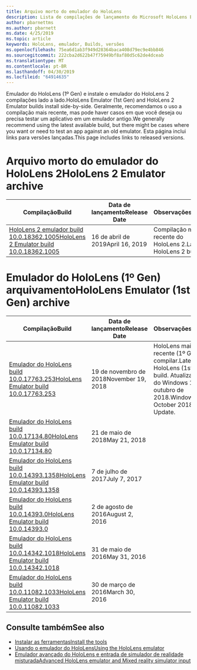 ```yaml
---
title: Arquivo morto do emulador do HoloLens
description: Lista de compilações de lançamento do Microsoft HoloLens Emulator.
author: pbarnettms
ms.author: pbarnett
ms.date: 4/25/2019
ms.topic: article
keywords: HoloLens, emulador, Builds, versões
ms.openlocfilehash: 75ea6d1ab3f949d28364baca408d79ec9e4bb846
ms.sourcegitcommit: 222cba2d622b47f75949bf8af80d5c62de4dceab
ms.translationtype: MT
ms.contentlocale: pt-BR
ms.lasthandoff: 04/30/2019
ms.locfileid: "64914635"
---
```

<span data-ttu-id="91f87-104">Emulador do HoloLens (1º Gen) e instale o emulador do HoloLens 2 compilações lado a lado.</span><span class="sxs-lookup"><span data-stu-id="91f87-104">HoloLens Emulator (1st Gen) and HoloLens 2 Emulator builds install side-by-side.</span></span> <span data-ttu-id="91f87-105">Geralmente, recomendamos o uso a compilação mais recente, mas pode haver casos em que você deseja ou precisa testar um aplicativo em um emulador antigo.</span><span class="sxs-lookup"><span data-stu-id="91f87-105">We generally recommend using the latest available build, but there might be cases where you want or need to test an app against an old emulator.</span></span> <span data-ttu-id="91f87-106">Esta página inclui links para versões lançadas.</span><span class="sxs-lookup"><span data-stu-id="91f87-106">This page includes links to released versions.</span></span>


# <a name="hololens-2-emulator-archive"></a><span data-ttu-id="91f87-107">Arquivo morto do emulador do HoloLens 2</span><span class="sxs-lookup"><span data-stu-id="91f87-107">HoloLens 2 Emulator archive</span></span>


|  <span data-ttu-id="91f87-108">Compilação</span><span class="sxs-lookup"><span data-stu-id="91f87-108">Build</span></span> |  <span data-ttu-id="91f87-109">Data de lançamento</span><span class="sxs-lookup"><span data-stu-id="91f87-109">Release Date</span></span> |  <span data-ttu-id="91f87-110">Observações</span><span class="sxs-lookup"><span data-stu-id="91f87-110">Notes</span></span> | 
|----------|----------|----------|
|  [<span data-ttu-id="91f87-111">HoloLens 2 emulador build 10.0.18362.1005</span><span class="sxs-lookup"><span data-stu-id="91f87-111">HoloLens 2 Emulator build 10.0.18362.1005</span></span>](https://go.microsoft.com/fwlink/?linkid=2087187) | <span data-ttu-id="91f87-112">16 de abril de 2019</span><span class="sxs-lookup"><span data-stu-id="91f87-112">April 16, 2019</span></span> | <span data-ttu-id="91f87-113">Compilação mais recente do HoloLens 2.</span><span class="sxs-lookup"><span data-stu-id="91f87-113">Latest HoloLens 2 build.</span></span> |


# <a name="hololens-emulator-1st-gen-archive"></a><span data-ttu-id="91f87-114">Emulador do HoloLens (1º Gen) arquivamento</span><span class="sxs-lookup"><span data-stu-id="91f87-114">HoloLens Emulator (1st Gen) archive</span></span>


|  <span data-ttu-id="91f87-115">Compilação</span><span class="sxs-lookup"><span data-stu-id="91f87-115">Build</span></span> |  <span data-ttu-id="91f87-116">Data de lançamento</span><span class="sxs-lookup"><span data-stu-id="91f87-116">Release Date</span></span> |  <span data-ttu-id="91f87-117">Observações</span><span class="sxs-lookup"><span data-stu-id="91f87-117">Notes</span></span> | 
|----------|----------|----------|
|  [<span data-ttu-id="91f87-118">Emulador do HoloLens build 10.0.17763.253</span><span class="sxs-lookup"><span data-stu-id="91f87-118">HoloLens Emulator build 10.0.17763.253</span></span>](https://go.microsoft.com/fwlink/?linkid=2065980) | <span data-ttu-id="91f87-119">19 de novembro de 2018</span><span class="sxs-lookup"><span data-stu-id="91f87-119">November 19, 2018</span></span> | <span data-ttu-id="91f87-120">HoloLens mais recente (1º Gen) compilar.</span><span class="sxs-lookup"><span data-stu-id="91f87-120">Latest HoloLens (1st Gen) build.</span></span> <span data-ttu-id="91f87-121">Atualização do Windows 10 de outubro de 2018.</span><span class="sxs-lookup"><span data-stu-id="91f87-121">Windows 10 October 2018 Update.</span></span> |
|  [<span data-ttu-id="91f87-122">Emulador do HoloLens build 10.0.17134.80</span><span class="sxs-lookup"><span data-stu-id="91f87-122">HoloLens Emulator build 10.0.17134.80</span></span>](https://go.microsoft.com/fwlink/?linkid=874531) | <span data-ttu-id="91f87-123">21 de maio de 2018</span><span class="sxs-lookup"><span data-stu-id="91f87-123">May 21, 2018</span></span> | 
|  [<span data-ttu-id="91f87-124">Emulador do HoloLens build 10.0.14393.1358</span><span class="sxs-lookup"><span data-stu-id="91f87-124">HoloLens Emulator build 10.0.14393.1358</span></span>](https://go.microsoft.com/fwlink/?linkid=852626) |  <span data-ttu-id="91f87-125">7 de julho de 2017</span><span class="sxs-lookup"><span data-stu-id="91f87-125">July 7, 2017</span></span> |
|  [<span data-ttu-id="91f87-126">Emulador do HoloLens build 10.0.14393.0</span><span class="sxs-lookup"><span data-stu-id="91f87-126">HoloLens Emulator build 10.0.14393.0</span></span>](http://go.microsoft.com/fwlink/?LinkID=823018) |  <span data-ttu-id="91f87-127">2 de agosto de 2016</span><span class="sxs-lookup"><span data-stu-id="91f87-127">August 2, 2016</span></span> |
|  [<span data-ttu-id="91f87-128">Emulador do HoloLens build 10.0.14342.1018</span><span class="sxs-lookup"><span data-stu-id="91f87-128">HoloLens Emulator build 10.0.14342.1018</span></span>](http://go.microsoft.com/fwlink/?LinkID=823018) |  <span data-ttu-id="91f87-129">31 de maio de 2016</span><span class="sxs-lookup"><span data-stu-id="91f87-129">May 31, 2016</span></span> |
|  [<span data-ttu-id="91f87-130">Emulador do HoloLens build 10.0.11082.1033</span><span class="sxs-lookup"><span data-stu-id="91f87-130">HoloLens Emulator build 10.0.11082.1033</span></span>](http://go.microsoft.com/fwlink/?LinkID=724053) |  <span data-ttu-id="91f87-131">30 de março de 2016</span><span class="sxs-lookup"><span data-stu-id="91f87-131">March 30, 2016</span></span> |

## <a name="see-also"></a><span data-ttu-id="91f87-132">Consulte também</span><span class="sxs-lookup"><span data-stu-id="91f87-132">See also</span></span>
* [<span data-ttu-id="91f87-133">Instalar as ferramentas</span><span class="sxs-lookup"><span data-stu-id="91f87-133">Install the tools</span></span>](install-the-tools.md)
* [<span data-ttu-id="91f87-134">Usando o emulador do HoloLens</span><span class="sxs-lookup"><span data-stu-id="91f87-134">Using the HoloLens emulator</span></span>](using-the-hololens-emulator.md)
* [<span data-ttu-id="91f87-135">Emulador avançado do HoloLens e entrada de simulador de realidade misturada</span><span class="sxs-lookup"><span data-stu-id="91f87-135">Advanced HoloLens emulator and Mixed reality simulator input</span></span>](advanced-hololens-emulator-and-mixed-reality-simulator-input.md)
